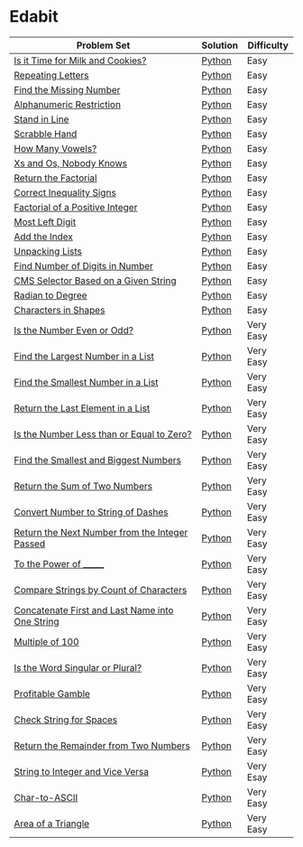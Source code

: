 # Edabit

| Problem Set  | Solution | Difficulty |
| ------------- | ------------- | ------------- |
| [Is it Time for Milk and Cookies?](https://edabit.com/challenge/6nSckbgCx9hjTwmcw) | [Python](https://github.com/gianmillare/Edabit/blob/master/python/easy/is_it_time_for_milk_and_cookies.py) | Easy |
| [Repeating Letters](https://edabit.com/challenge/HpqLxNqqRvMQoz8ME) | [Python](https://github.com/gianmillare/Edabit/blob/master/python/easy/repeating_letters.py) | Easy |
| [Find the Missing Number](https://edabit.com/challenge/oMCNzA4DcgpsnXTRJ) | [Python](https://github.com/gianmillare/Edabit/blob/master/python/easy/finding_the_missing_number.py) | Easy |
| [Alphanumeric Restriction](https://edabit.com/challenge/kGEHEnj7qQf3KHd6F) | [Python](https://github.com/gianmillare/Edabit/blob/master/python/easy/alphanumeric_restriction.py) | Easy |
| [Stand in Line](https://edabit.com/challenge/S26tvW7BPrJsyJApt) | [Python](https://github.com/gianmillare/Edabit/blob/master/python/easy/stand_in_line.py) | Easy |
| [Scrabble Hand](https://edabit.com/challenge/cH5ce3f4QgnreDW4v) | [Python](https://github.com/gianmillare/Edabit/blob/master/python/easy/scrabble_hand.py) | Easy |
| [How Many Vowels?](https://edabit.com/challenge/p88k8yHRPTMPt4bBo)  | [Python](https://github.com/gianmillare/Edabit/blob/master/python/easy/how_many_vowels.py)  | Easy |
| [Xs and Os, Nobody Knows](https://edabit.com/challenge/JSJEuuWduBB5hEX6k)  | [Python](https://github.com/gianmillare/Edabit/blob/master/python/easy/x_and_o_nobody_knows.py)  | Easy |
| [Return the Factorial](https://edabit.com/challenge/FF6kYPHdAcJnoosr5) | [Python](https://github.com/gianmillare/Edabit/blob/master/python/easy/return_the_factorial.py) | Easy |
| [Correct Inequality Signs](https://edabit.com/challenge/eA94BuKYjwMoNQSE2) | [Python](https://github.com/gianmillare/Edabit/blob/master/python/easy/correct_inequality_signs.py) | Easy |
| [Factorial of a Positive Integer](https://edabit.com/challenge/wRf3e8T3vQpG7SmjP) | [Python](https://github.com/gianmillare/Edabit/blob/master/python/easy/factorial_of_a_positive_integer.py) | Easy |
| [Most Left Digit](https://edabit.com/challenge/e8TFAMbTTaEr7JSgd) | [Python](https://github.com/gianmillare/Edabit/blob/master/python/easy/most_left_digit.py) | Easy |
| [Add the Index](https://edabit.com/challenge/gr4ihixfTaoEmZiin) | [Python](https://github.com/gianmillare/Edabit/blob/master/python/easy/add_the_index.py) | Easy |
| [Unpacking Lists](https://edabit.com/challenge/7sdNcax4GsLSrNQbM) | [Python](https://github.com/gianmillare/Edabit/blob/master/python/easy/unpacking_lists.py) | Easy |
| [Find Number of Digits in Number](https://edabit.com/challenge/iqaQLvS7yfGR2wJyL) | [Python](https://github.com/gianmillare/Edabit/blob/master/python/easy/find_number_of_digits_in_number.py) | Easy |
| [CMS Selector Based on a Given String](https://edabit.com/challenge/whEretKtpEbEBAAfr) | [Python](https://github.com/gianmillare/Edabit/blob/master/python/easy/cms_selector_based_on_a_given_string.py) | Easy |
| [Radian to Degree](https://edabit.com/challenge/bNp4kd4rFfysPepkp) | [Python](https://github.com/gianmillare/Edabit/blob/master/python/easy/radian_to_degree.py) | Easy |
| [Characters in Shapes](https://edabit.com/challenge/S9KCN5kqoDbhNdKh5) | [Python](https://github.com/gianmillare/Edabit/blob/master/python/easy/characters_in_shapes.py) | Easy |
| [Is the Number Even or Odd?](https://edabit.com/challenge/DruRW8YM8PNiH9Kg7) | [Python](https://github.com/gianmillare/Edabit/blob/master/python/very_easy/is_the_number_even_or_odd.py) | Very Easy |
| [Find the Largest Number in a List](https://edabit.com/challenge/A7hyDnb72prWryeuY) | [Python](https://github.com/gianmillare/Edabit/blob/master/python/very_easy/find_the_largest_number.py) | Very Easy |
| [Find the Smallest Number in a List](https://edabit.com/challenge/ecSZ5kDBwCD3ctjE6) | [Python](https://github.com/gianmillare/Edabit/blob/master/python/very_easy/find_the_smallest_number_in_a_list.py) | Very Easy |
| [Return the Last Element in a List](https://edabit.com/challenge/uPtuNNTuASzPZMQrW) | [Python](https://github.com/gianmillare/Edabit/blob/master/python/very_easy/return_the_last_item_in_a_list.py) | Very Easy |
| [Is the Number Less than or Equal to Zero?](https://edabit.com/challenge/Rx2pkSA9dCmtwS8xt) | [Python](https://github.com/gianmillare/Edabit/blob/master/python/very_easy/less_than_or_equal_to_zero.py) | Very Easy |
| [Find the Smallest and Biggest Numbers](https://edabit.com/challenge/y9Rans4Ry5oW74cat) | [Python](https://github.com/gianmillare/Edabit/blob/master/python/very_easy/find_the_smallest_and_biggest_numbers.py) | Very Easy |
| [Return the Sum of Two Numbers](https://edabit.com/challenge/rZToTkR5eB9Zn4zLh) | [Python](https://github.com/gianmillare/Edabit/blob/master/python/very_easy/return_the_sum_of_two_numbers.py) | Very Easy |
| [Convert Number to String of Dashes](https://edabit.com/challenge/f3jm7sk7LaYttYyLP) | [Python](https://github.com/gianmillare/Edabit/blob/master/python/very_easy/convert_number_to_dashes.py) | Very Easy |
| [Return the Next Number from the Integer Passed](https://edabit.com/challenge/KjCS7occ9hfu5snpb) | [Python](https://github.com/gianmillare/Edabit/blob/master/python/very_easy/return_next_number.py) | Very Easy |
| [To the Power of _____](https://edabit.com/challenge/xWSjvoH7mEkSnqS7H) | [Python](https://github.com/gianmillare/Edabit/blob/master/python/very_easy/to_the_power_of.py) | Very Easy |
| [Compare Strings by Count of Characters](https://edabit.com/challenge/C3N2JEfFQoh4cqQ98) | [Python](https://github.com/gianmillare/Edabit/blob/master/python/very_easy/compare_strings_by_count_of_characters.py) | Very Easy |
| [Concatenate First and Last Name into One String](https://edabit.com/challenge/pFQPcaaASgHuACbaS) | [Python](https://github.com/gianmillare/Edabit/blob/master/python/very_easy/concatenate_first_and_last_names.py) | Very Easy | 
| [Multiple of 100](https://edabit.com/challenge/NebFhjXTn8NEbhYXY) | [Python](https://github.com/gianmillare/Edabit/blob/master/python/very_easy/multiple_of_100.py) | Very Easy |
| [Is the Word Singular or Plural?](https://edabit.com/challenge/jozLzME3YptxydiQm) | [Python](https://github.com/gianmillare/Edabit/blob/master/python/very_easy/is_the_word_singular_or_plural.py) | Very Easy |
| [Profitable Gamble](https://edabit.com/challenge/SNM5EZ3FePECt2HQn) | [Python](https://github.com/gianmillare/Edabit/blob/master/python/very_easy/profitable_gamble.py) | Very Easy |
| [Check String for Spaces](https://edabit.com/challenge/rR2qf7ELnXoXESiz2) | [Python](https://github.com/gianmillare/Edabit/blob/master/python/very_easy/check_string_for_spaces.py) | Very Easy |
| [Return the Remainder from Two Numbers](https://edabit.com/challenge/KWoj7kWiHRqJtG6S2) | [Python](https://github.com/gianmillare/Edabit/blob/master/python/very_easy/return_the_remainder_from_two_numbers.py) | Very Easy |
| [String to Integer and Vice Versa](https://edabit.com/challenge/WKJwo2xDNjKxwtGoH) | [Python](https://github.com/gianmillare/Edabit/blob/master/python/very_easy/string_to_integer_and_vice_versa.py) | Very Esay |
| [Char-to-ASCII](https://edabit.com/challenge/9wfEZ4898nnpa9wL5) | [Python](https://github.com/gianmillare/Edabit/blob/master/python/very_easy/char_to_ASCII.py) | Very Easy |
| [Area of a Triangle](https://edabit.com/challenge/aWLTzrRsrw7RakYrN) | [Python](https://github.com/gianmillare/Edabit/blob/master/python/very_easy/area_of_a_triangle.py) | Very Easy |
